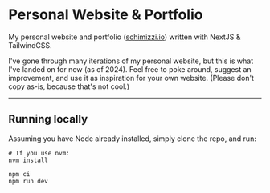 # Personal Website & Portfolio

My personal website and portfolio ([schimizzi.io](https://schimizzi.io)) written with NextJS & TailwindCSS.

I've gone through many iterations of my personal website, but this is what I've landed on for now (as of 2024). Feel free to poke around, suggest an improvement, and use it as inspiration for your own website. (Please don't copy as-is, because that's not cool.)

---

## Running locally

Assuming you have Node already installed, simply clone the repo, and run:

```
# If you use nvm:
nvm install

npm ci
npm run dev
```
